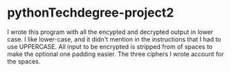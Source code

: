 # pythonTechdegree-project2
I wrote this program with all the encypted and decrypted output in lower case. I like lower-case, and it didn't 
mention in the instructions that I had to use UPPERCASE. All input to be encrypted is stripped from
of spaces to make the optional one padding easier. The three ciphers I wrote account for the spaces.